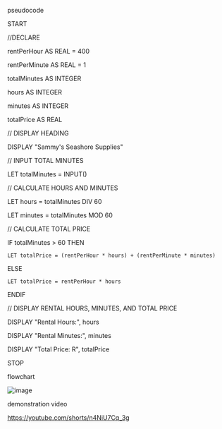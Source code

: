 pseudocode 

START

 //DECLARE
 
 rentPerHour AS REAL = 400 
 
rentPerMinute AS REAL = 1 

totalMinutes AS INTEGER

hours AS INTEGER

 minutes AS INTEGER
 
 totalPrice AS REAL
 

// DISPLAY HEADING

DISPLAY "Sammy's Seashore Supplies" 


// INPUT TOTAL MINUTES

LET totalMinutes = INPUT()


// CALCULATE HOURS AND MINUTES

LET hours = totalMinutes DIV 60

LET minutes = totalMinutes MOD 60


// CALCULATE TOTAL PRICE

IF totalMinutes > 60 THEN

    LET totalPrice = (rentPerHour * hours) + (rentPerMinute * minutes)
    
ELSE

    LET totalPrice = rentPerHour * hours 
    
ENDIF 


// DISPLAY RENTAL HOURS, MINUTES, AND TOTAL PRICE

DISPLAY "Rental Hours:", hours 

DISPLAY "Rental Minutes:", minutes

DISPLAY "Total Price: R", totalPrice

STOP



flowchart

![image](https://github.com/ChiaraJenelle/iprg3/assets/163857396/07aed3bc-8336-45b1-99eb-154c9facc3ae)



demonstration video 

https://youtube.com/shorts/n4NiU7Cq_3g 


